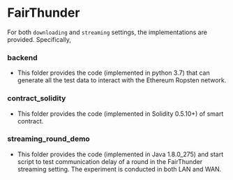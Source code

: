 # FairThunder

For both `downloading` and `streaming` settings, the implementations are provided. Specifically,

### backend
- This folder provides the code (implemented in python 3.7) that can generate all the test data to interact with the Ethereum Ropsten network.

### contract_solidity
- This folder provides the code (implemented in Solidity 0.5.10+) of smart contract.

### streaming_round_demo
- This folder provides the code (implemented in Java 1.8.0_275) and start script to test communication delay of a round in the FairThunder streaming setting. The experiment is conducted in both LAN and WAN.
